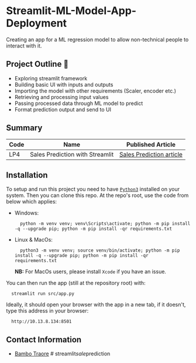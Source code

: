 # Streamlit-ML-Model-App-Deployment
Creating an app for a ML regression model to allow non-technical people to interact with it.

## Project Outline 📄
- Exploring streamlit framework
- Building basic UI with inputs and outputs
- Importing the model with other requirements (Scaler, encoder etc.)
- Retrieving and processing input values
- Passing processed data through ML model to predict
- Format prediction output and send to UI

## Summary

| Code      | Name        | Published Article |
|-----------|-------------|:-------------:|
| LP4 | Sales Prediction with Streamlit |  [Sales Prediction article]() |


## Installation

To setup and run this project you need to have [`Python3`](https://www.python.org/) installed on your system. Then you can clone this repo. At the repo's root, use the code from below which applies:

- Windows:

        python -m venv venv; venv\Scripts\activate; python -m pip install -q --upgrade pip; python -m pip install -qr requirements.txt  

- Linux & MacOs:

        python3 -m venv venv; source venv/bin/activate; python -m pip install -q --upgrade pip; python -m pip install -qr requirements.txt  

    **NB:** For MacOs users, please install `Xcode` if you have an issue.

You can then run the app (still at the repository root) with:

      streamlit run src/app.py

Ideally, it should open your browser with the app in a new tab, if it doesn't, type this address in your browser:

      http://10.13.8.134:8501


## Contact Information

- [Bambo Traore](https://www.linkedin.com/in/traore-bambo/)
#   s t r e a m l i t _ s a l e _ p r e d i c t i o n  
 